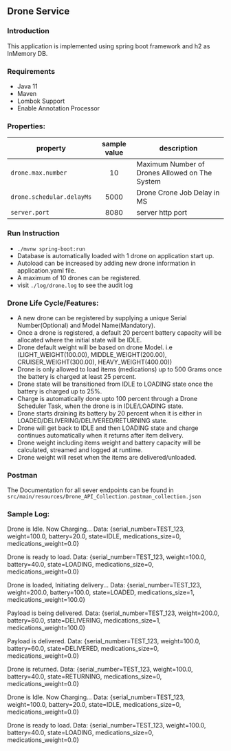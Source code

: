 ## Drone Service

### Introduction

This application is implemented using spring boot framework and h2 as InMemory DB. 


### Requirements
- Java 11
- Maven
- Lombok Support
- Enable Annotation Processor

### Properties:

| property                       | sample value | description                                     |
|--------------------------------|:------------:|-------------------------------------------------|
| `drone.max.number `            |      10      | Maximum Number of Drones Allowed  on The System |
| `drone.schedular.delayMs`      |     5000     | Drone Crone Job Delay in MS                     |
| `server.port`                  |     8080     | server http port                                |



### Run Instruction
- `./mvnw spring-boot:run`
- Database is automatically loaded with 1 drone on application start up.
- Autoload can be increased by adding new drone information in application.yaml file.
- A maximum of 10 drones can be registered.
- visit `./log/drone.log` to see the audit log

### Drone Life Cycle/Features:
- A new drone can be registered by supplying a unique Serial Number(Optional) and Model Name(Mandatory).
- Once a drone is registered, a default 20 percent battery capacity will be allocated where the initial state will be IDLE.
- Drone default weight will be based on drone Model. i.e (LIGHT_WEIGHT(100.00),  MIDDLE_WEIGHT(200.00), CRUISER_WEIGHT(300.00), HEAVY_WEIGHT(400.00))
- Drone is only allowed to load items (medications) up to 500 Grams once the battery is charged at least 25 percent.
- Drone state will be transitioned from IDLE to LOADING state once the battery is charged up to 25%.
- Charge is automatically done upto 100 percent through a Drone Scheduler Task, when the drone is in IDLE/LOADING state.
- Drone starts draining its battery by 20 percent when it is either in LOADED/DELIVERING/DELIVERED/RETURNING state.
- Drone will get back to IDLE and then LOADING state and charge continues automatically when it returns after item delivery.
- Drone weight including items weight and battery capacity will be calculated, streamed and logged at runtime.
- Drone weight will reset when the items are delivered/unloaded.

### Postman
The Documentation for all sever endpoints can be found in `src/main/resources/Drone_API_Collection.postman_collection.json`

### Sample Log:
Drone is Idle. Now Charging... Data: {serial_number=TEST_123, weight=100.0, battery=20.0, state=IDLE, medications_size=0, medications_weight=0.0}

Drone is ready to load. Data: {serial_number=TEST_123, weight=100.0, battery=40.0, state=LOADING, medications_size=0, medications_weight=0.0}

Drone is loaded, Initiating delivery... Data: {serial_number=TEST_123, weight=200.0, battery=100.0, state=LOADED, medications_size=1, medications_weight=100.0}

Payload is being delivered. Data: {serial_number=TEST_123, weight=200.0, battery=80.0, state=DELIVERING, medications_size=1, medications_weight=100.0}

Payload is delivered. Data: {serial_number=TEST_123, weight=100.0, battery=60.0, state=DELIVERED, medications_size=0, medications_weight=0.0}

Drone is returned. Data: {serial_number=TEST_123, weight=100.0, battery=40.0, state=RETURNING, medications_size=0, medications_weight=0.0}

Drone is Idle. Now Charging... Data: {serial_number=TEST_123, weight=100.0, battery=20.0, state=IDLE, medications_size=0, medications_weight=0.0}

Drone is ready to load. Data: {serial_number=TEST_123, weight=100.0, battery=40.0, state=LOADING, medications_size=0, medications_weight=0.0}

